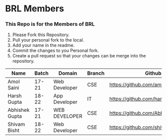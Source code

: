 # BRL Members
### This Repo is for the Members of BRL

1. Please Fork this Repository.
2. Pull your personal fork to the local.
3. Add your name in the readme.
4. Commit the changes to you Personal fork.
3. Create a pull request so that your changes can be merge into the repository.

| Name       | Batch | Domain        | Branch | Github                             |
|------------|-------|---------------|--------|------------------------------------|
| Amol Saini | 17-21 | Web Developer | CSE    | https://github.com/amolsr -        |
| Harsh Gupta| 18-22 | App Developer | IT     | https://github.com/harshgupta80700 |
| Abhishek Gupta | 17-21 | WEB DEVELOPER |CSE|https://github.com/Abhishek0402  |
| Shivam Bisht | 18-22 | Web Developer | CSE | https://github.com/shivam-S-bisht |



